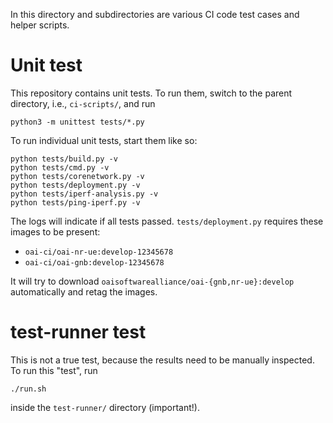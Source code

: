 In this directory and subdirectories are various CI code test cases and helper
scripts.

# Unit test

This repository contains unit tests. To run them, switch to the parent
directory, i.e., `ci-scripts/`, and run

    python3 -m unittest tests/*.py

To run individual unit tests, start them like so:

    python tests/build.py -v
    python tests/cmd.py -v
    python tests/corenetwork.py -v
    python tests/deployment.py -v
    python tests/iperf-analysis.py -v
    python tests/ping-iperf.py -v

The logs will indicate if all tests passed. `tests/deployment.py` requires
these images to be present:

- `oai-ci/oai-nr-ue:develop-12345678`
- `oai-ci/oai-gnb:develop-12345678`

It will try to download `oaisoftwarealliance/oai-{gnb,nr-ue}:develop`
automatically and retag the images.

# test-runner test

This is not a true test, because the results need to be manually inspected. To
run this "test", run

    ./run.sh

inside the `test-runner/` directory (important!).

